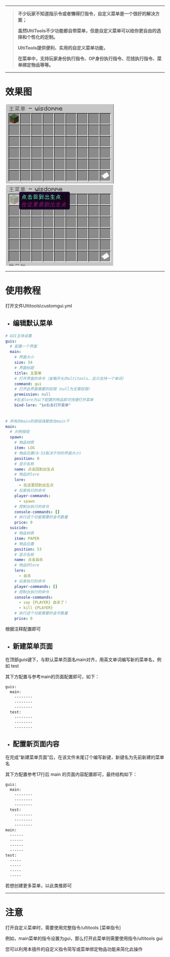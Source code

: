 
---

> **不少玩家不知道指示令或者懒得打指令，自定义菜单是一个很好的解决方案；**
>
> **虽然UltiTools不少功能都自带菜单，但是自定义菜单可以给你更自由的选择和个性化的定制。**
>
> **UltiTools提供便利、实用的自定义菜单功能，**
>
> **在菜单中，支持玩家身份执行指令、OP身份执行指令、花钱执行指令、菜单绑定物品等等。**

---

# 效果图

![](/assets/自定义菜单1.jpg)                       ![](/assets/自定义菜单2.jpg)

---

# 使用教程

打开文件Ultitools\customgui.yml

* ## 编辑默认菜单

```yaml
# GUI主体设置
guis:
  # 配置一个界面
  main:
    # 界面大小
    size: 54
    # 界面标题
    title: 主菜单
    # 打开界面的命令（省略开头的ultitools，且只支持一个单词）
    command: gui
    # 打开此界面需要的权限（null为无需权限）
    premission: null
    #右击lore为以下配置的物品即可快捷打开菜单
    bind-lore: "§e右击打开菜单"


# 所有的main的按钮请都放在main下
main:
  # 示例按钮
  spawn:
    # 物品材质
    item: LOG
    # 物品位置(0-53取决于你的界面大小)
    position: 0
    # 显示名称
    name: 点击回到出生点
    # 物品的lore
    lore:
      - 在这里回到出生点
    # 玩家执行的命令
    player-commands:
      - spawn
    # 控制台执行的命令
    console-commands: []
    # 执行这个功能需要的金币数量
    price: 0
  suicide:
    # 物品材质
    item: PAPER
    # 物品位置
    position: 53
    # 显示名称
    name: 点击自杀
    # 物品的lore
    lore:
      - 自杀
    # 玩家执行的命令
    player-commands: []
    # 控制台执行的命令
    console-commands:
      - say {PLAYER} 自杀了！
      - kill {PLAYER}
    # 执行这个功能需要的金币数量
    price: 0
```

根据注释配置即可

* ## 新建菜单页面

在顶部guis键下，与默认菜单页面名main对齐，用英文单词编写新的菜单名，例如 test

其下方配置与参考main的页面配置即可，如下：

```
guis:
  main:
    --------
    --------
    --------
  test:
    --------
    --------
    --------
```

* ## 配置新页面内容

在完成“新建菜单页面”后，在该文件末尾订个编写新键，新键名为先前新建的菜单名

其下方配置参考17行后 main 的页面内容配置即可，最终结构如下：

```
guis:
  main:
    --------
    --------
    --------
  test:
    --------
    --------
    --------
main:
  ------
  ------
  ------
  ------
test:
  -----
  -----
  -----
  -----
```

若想创建更多菜单，以此类推即可



---

# 注意

打开自定义菜单时，需要使用完整指令/ultitools \[菜单指令\]

例如，main菜单的指令设置为gui，那么打开此菜单则需要使用指令/ultitools gui

您可以利用本插件的自定义指令简写或菜单绑定物品功能来简化此操作



